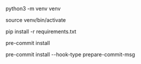 python3 -m venv venv

source venv/bin/activate

pip install -r requirements.txt

pre-commit install

pre-commit install --hook-type prepare-commit-msg
